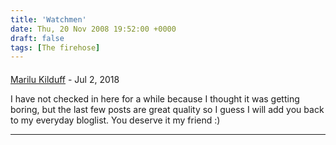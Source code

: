 ```yaml
---
title: 'Watchmen'
date: Thu, 20 Nov 2008 19:52:00 +0000
draft: false
tags: [The firehose]
---
```



#### 
[Marilu Kilduff](https://ProxiesCheap.com "BryantEastin49015@yahoo.com") - <time datetime="2018-07-10 18:13:35">Jul 2, 2018</time>

I have not checked in here for a while because I thought it was getting boring, but the last few posts are great quality so I guess I will add you back to my everyday bloglist. You deserve it my friend :)
<hr />
